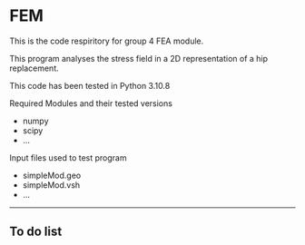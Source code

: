 # FEM
This is the code respiritory for group 4 FEA module. 

This program analyses the stress field in a 2D representation of a hip replacement.

This code has been tested in Python 3.10.8

Required Modules and their tested versions
- numpy
- scipy
- ...

Input files used to test program
- simpleMod.geo
- simpleMod.vsh
- ...

----------------------------------------------------------------------------------------
To do list
- 






